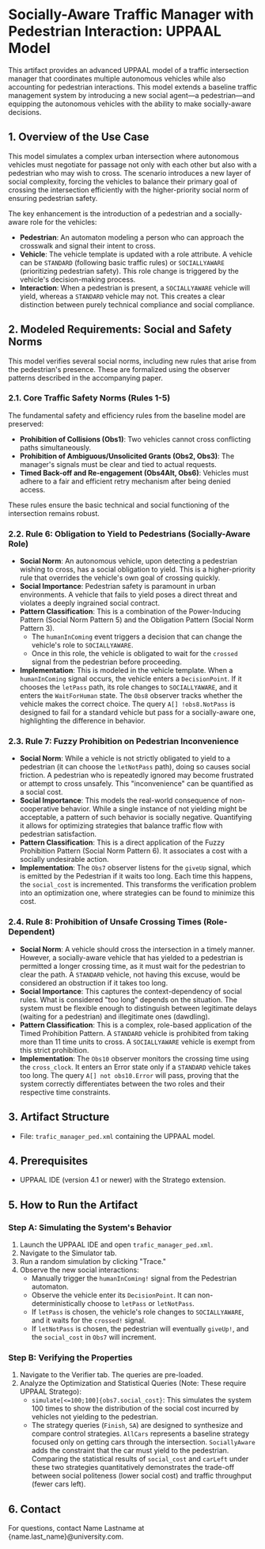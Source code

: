 # Socially-Aware Traffic Manager with Pedestrian Interaction: UPPAAL Model

This artifact provides an advanced UPPAAL model of a traffic intersection manager that coordinates multiple autonomous vehicles while also accounting for pedestrian interactions. This model extends a baseline traffic management system by introducing a new social agent—a pedestrian—and equipping the autonomous vehicles with the ability to make socially-aware decisions.

## 1. Overview of the Use Case

This model simulates a complex urban intersection where autonomous vehicles must negotiate for passage not only with each other but also with a pedestrian who may wish to cross. The scenario introduces a new layer of social complexity, forcing the vehicles to balance their primary goal of crossing the intersection efficiently with the higher-priority social norm of ensuring pedestrian safety.

The key enhancement is the introduction of a pedestrian and a socially-aware role for the vehicles:

- **Pedestrian**: An automaton modeling a person who can approach the crosswalk and signal their intent to cross.
- **Vehicle**: The vehicle template is updated with a role attribute. A vehicle can be `STANDARD` (following basic traffic rules) or `SOCIALLYAWARE` (prioritizing pedestrian safety). This role change is triggered by the vehicle's decision-making process.
- **Interaction**: When a pedestrian is present, a `SOCIALLYAWARE` vehicle will yield, whereas a `STANDARD` vehicle may not. This creates a clear distinction between purely technical compliance and social compliance.

## 2. Modeled Requirements: Social and Safety Norms

This model verifies several social norms, including new rules that arise from the pedestrian's presence. These are formalized using the observer patterns described in the accompanying paper.

### 2.1. Core Traffic Safety Norms (Rules 1-5)

The fundamental safety and efficiency rules from the baseline model are preserved:

- **Prohibition of Collisions (Obs1)**: Two vehicles cannot cross conflicting paths simultaneously.
- **Prohibition of Ambiguous/Unsolicited Grants (Obs2, Obs3)**: The manager's signals must be clear and tied to actual requests.
- **Timed Back-off and Re-engagement (Obs4Alt, Obs6)**: Vehicles must adhere to a fair and efficient retry mechanism after being denied access.

These rules ensure the basic technical and social functioning of the intersection remains robust.

### 2.2. Rule 6: Obligation to Yield to Pedestrians (Socially-Aware Role)

- **Social Norm**: An autonomous vehicle, upon detecting a pedestrian wishing to cross, has a social obligation to yield. This is a higher-priority rule that overrides the vehicle's own goal of crossing quickly.
- **Social Importance**: Pedestrian safety is paramount in urban environments. A vehicle that fails to yield poses a direct threat and violates a deeply ingrained social contract.
- **Pattern Classification**: This is a combination of the Power-Inducing Pattern (Social Norm Pattern 5) and the Obligation Pattern (Social Norm Pattern 3).
  - The `humanInComing` event triggers a decision that can change the vehicle's role to `SOCIALLYAWARE`.
  - Once in this role, the vehicle is obligated to wait for the `crossed` signal from the pedestrian before proceeding.
- **Implementation**: This is modeled in the vehicle template. When a `humanInComing` signal occurs, the vehicle enters a `DecisionPoint`. If it chooses the `letPass` path, its role changes to `SOCIALLYAWARE`, and it enters the `WaitForHuman` state. The `Obs8` observer tracks whether the vehicle makes the correct choice. The query `A[] !obs8.NotPass` is designed to fail for a standard vehicle but pass for a socially-aware one, highlighting the difference in behavior.

### 2.3. Rule 7: Fuzzy Prohibition on Pedestrian Inconvenience

- **Social Norm**: While a vehicle is not strictly obligated to yield to a pedestrian (it can choose the `letNotPass` path), doing so causes social friction. A pedestrian who is repeatedly ignored may become frustrated or attempt to cross unsafely. This "inconvenience" can be quantified as a social cost.
- **Social Importance**: This models the real-world consequence of non-cooperative behavior. While a single instance of not yielding might be acceptable, a pattern of such behavior is socially negative. Quantifying it allows for optimizing strategies that balance traffic flow with pedestrian satisfaction.
- **Pattern Classification**: This is a direct application of the Fuzzy Prohibition Pattern (Social Norm Pattern 6). It associates a cost with a socially undesirable action.
- **Implementation**: The `Obs7` observer listens for the `giveUp` signal, which is emitted by the Pedestrian if it waits too long. Each time this happens, the `social_cost` is incremented. This transforms the verification problem into an optimization one, where strategies can be found to minimize this cost.

### 2.4. Rule 8: Prohibition of Unsafe Crossing Times (Role-Dependent)

- **Social Norm**: A vehicle should cross the intersection in a timely manner. However, a socially-aware vehicle that has yielded to a pedestrian is permitted a longer crossing time, as it must wait for the pedestrian to clear the path. A `STANDARD` vehicle, not having this excuse, would be considered an obstruction if it takes too long.
- **Social Importance**: This captures the context-dependency of social rules. What is considered "too long" depends on the situation. The system must be flexible enough to distinguish between legitimate delays (waiting for a pedestrian) and illegitimate ones (dawdling).
- **Pattern Classification**: This is a complex, role-based application of the Timed Prohibition Pattern. A `STANDARD` vehicle is prohibited from taking more than 11 time units to cross. A `SOCIALLYAWARE` vehicle is exempt from this strict prohibition.
- **Implementation**: The `Obs10` observer monitors the crossing time using the `cross_clock`. It enters an Error state only if a `STANDARD` vehicle takes too long. The query `A[] not obs10.Error` will pass, proving that the system correctly differentiates between the two roles and their respective time constraints.

## 3. Artifact Structure

- File: `trafic_manager_ped.xml` containing the UPPAAL model.

## 4. Prerequisites

- UPPAAL IDE (version 4.1 or newer) with the Stratego extension.

## 5. How to Run the Artifact

### Step A: Simulating the System's Behavior

1. Launch the UPPAAL IDE and open `trafic_manager_ped.xml`.
2. Navigate to the Simulator tab.
3. Run a random simulation by clicking "Trace."
4. Observe the new social interactions:
   - Manually trigger the `humanInComing!` signal from the Pedestrian automaton.
   - Observe the vehicle enter its `DecisionPoint`. It can non-deterministically choose to `letPass` or `letNotPass`.
   - If `letPass` is chosen, the vehicle's role changes to `SOCIALLYAWARE`, and it waits for the `crossed!` signal.
   - If `letNotPass` is chosen, the pedestrian will eventually `giveUp!`, and the `social_cost` in `Obs7` will increment.

### Step B: Verifying the Properties

1. Navigate to the Verifier tab. The queries are pre-loaded.
2. Analyze the Optimization and Statistical Queries (Note: These require UPPAAL Stratego):
   - `simulate[<=100;100]{obs7.social_cost}`: This simulates the system 100 times to show the distribution of the social cost incurred by vehicles not yielding to the pedestrian.
   - The strategy queries (`Finish`, `SA`) are designed to synthesize and compare control strategies. `AllCars` represents a baseline strategy focused only on getting cars through the intersection. `SociallyAware` adds the constraint that the car must yield to the pedestrian. Comparing the statistical results of `social_cost` and `carLeft` under these two strategies quantitatively demonstrates the trade-off between social politeness (lower social cost) and traffic throughput (fewer cars left).


## 6. Contact

For questions, contact Name Lastname at {name.last_name}@university.com.
